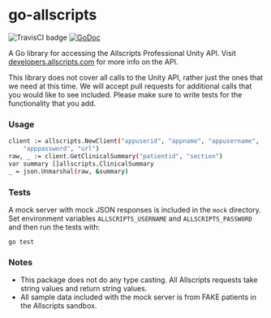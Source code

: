 # go-allscripts

![TravisCI badge](https://api.travis-ci.org/grandroundtable/go-allscripts.svg)
[![GoDoc](https://godoc.org/github.com/grandroundtable/go-allscripts?status.svg)](http://godoc.org/github.com/grandroundtable/go-allscripts)

A Go library for accessing the Allscripts Professional Unity API. Visit 
[developers.allscripts.com](http://developer.allscripts.com) for more info on
the API.  

This library does not cover all calls to the Unity API, rather just the ones that we need at this time. We will accept pull requests for additional calls that you would like to see included. Please make sure to write tests for the functionality that you add.  

### Usage

```sh
client := allscripts.NewClient("appuserid", "appname", "appusername",
    "apppassword", "url")
raw, _ := client.GetClinicalSummary("patientid", "section")
var summary []allscripts.ClinicalSummary
_ = json.Unmarshal(raw, &summary)
```


### Tests
A mock server with mock JSON responses is included in the `mock` directory. Set environment variables `ALLSCRIPTS_USERNAME` and `ALLSCRIPTS_PASSWORD` and then run the tests with:  

`go test`

### Notes
* This package does not do any type casting. All Allscripts requests take string values and return string values.
* All sample data included with the mock server is from FAKE patients in the Allscripts sandbox.